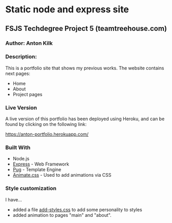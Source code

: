 # Static node and express site

## FSJS Techdegree Project 5 (teamtreehouse.com)

### Author: Anton Kilk

### Description:

This is a portfolio site that shows my previous works. The website contains next pages:
* Home
* About
* Project pages

### Live Version

A live version of this portfolio has been deployed using Heroku, and can be found by clicking on the following link:

https://anton-portfolio.herokuapp.com/

### Built With

* Node.js
* [Express](https://expressjs.com/) - Web Framework
* [Pug](https://pugjs.org/api/getting-started.html) - Template Engine
* [Animate.css](https://github.com/daneden/animate.css) - Used to add animations via CSS

### Style customization

I have...

* added a file [add-styles.css](public/css/add-styles.css) to add some personality to styles
* added animation to pages "main" and "about". 